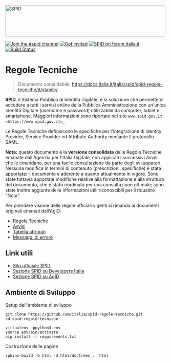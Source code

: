 <img src="https://github.com/italia/spid-graphics/blob/master/spid-logos/spid-logo-b-lb.png" alt="SPID" data-canonical-src="https://github.com/italia/spid-graphics/blob/master/spid-logos/spid-logo-b-lb.png" width="500" height="98" />

[![Join the #spid channel](https://img.shields.io/badge/Slack%20channel-%23spid-blue.svg?logo=slack)](https://developersitalia.slack.com/messages/C73R3UQE8)
[![Get invited](https://slack.developers.italia.it/badge.svg)](https://slack.developers.italia.it/)
[![SPID on forum.italia.it](https://img.shields.io/badge/Forum-SPID-blue.svg)](https://forum.italia.it/c/spid) [![Build Status](https://readthedocs.org/projects/spid-regole-tecniche2/badge/?version=latest&style=plastic)](https://spid-regole-tecniche2.readthedocs.io/)

# Regole Tecniche

> Documento consultabile: https://docs.italia.it/italia/spid/spid-regole-tecniche/it/stabile/

**SPID**, il Sistema Pubblico di Identità Digitale, è la soluzione che permette di accedere a tutti i servizi online della Pubblica Amministrazione con un'unica Identità Digitale (username e password) utilizzabile da computer, tablet e smartphone.
Maggiori informazioni sono riportate nel sito `www.spid.gov.it <https://www.spid.gov.it>`_

Le Regole Tecniche definiscono le specifiche per l'integrazione di Identity Provider, Service Provider ed Attribute Authority mediante il protocollo SAML.

**Nota:** questo documento è la **versione consolidata** delle Regole Tecniche emanate dall'Agenzia per l'Italia Digitale, con applicati i successivi Avvisi che le emendano, per una facile consultazione da parte degli sviluppatori. Nessuna modifica in termini di contenuto (prescrizioni, specifiche) è stata apportata: il documento è aderente a quanto attualmente in vigore. Sono state tuttavia apportate modifiche relative alla formattazione e alla struttura del documento, che è stato riordinato per una consultazione ottimale; sono state inoltre aggiunte delle informazioni utili riconoscibili per il riquadro "Nota".

Per prendere visione delle regole ufficiali vigenti si rimanda ai documenti originali emanati dall'AgiD:

* [Regole Tecniche](https://www.agid.gov.it/sites/default/files/repository_files/circolari/spid-regole_tecniche_v1.pdf)
* [Avvisi](https://www.agid.gov.it/it/piattaforme/spid/avvisi-spid)
* [Tabella attributi](https://www.agid.gov.it/sites/default/files/repository_files/regole_tecniche/tabella_attributi_idp_v1_0.pdf)
* [Messaggi di errore](https://www.agid.gov.it/sites/default/files/repository_files/regole_tecniche/spid-messaggi.pdf)

## Link utili

* [Sito ufficiale SPID](https://www.spid.gov.it/)
* [Sezione SPID su Developers Italia](https://developers.italia.it/it/spid/)
* [Sezione SPID su AgID](https://www.agid.gov.it/it/piattaforme/spid)

## Ambiente di Sviluppo

Setup dell'ambiente di sviluppo
````
git clone https://github.com/italia/spid-regole-tecniche.git
cd spid-regole-tecniche

virtualenv -ppython3 env
source env/bin/activate
pip install -r requirements.txt 
````

Costruzione delle pagine
````
sphinx-build -b html -d html/doctrees .  html
````
